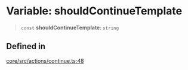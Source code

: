 # Variable: shouldContinueTemplate

> `const` **shouldContinueTemplate**: `string`

## Defined in

[core/src/actions/continue.ts:48](https://github.com/ai16z/eliza/blob/ee5422db5e0eb83afc9385308b6f420315c50414/core/src/actions/continue.ts#L48)
